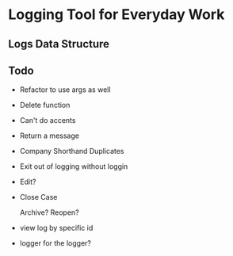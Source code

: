 # Logging Tool for Everyday Work

## Logs Data Structure

## Todo
* Refactor to use args as well
* Delete function
* Can't do accents
* Return a message
* Company Shorthand Duplicates
* Exit out of logging without loggin
* Edit?
* Close Case

   Archive?
   Reopen?

* view log by specific id
* logger for the logger?
